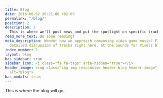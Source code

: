 ```yaml
---
title: Blog
date: 2016-06-02 20:21:00 +02:00
permalink: "/blog/"
position: 2
description: |
  This is where we'll post news and put the spotlight on specific tracks every so often. Information regarding events we may attend, projects we take on, changes to the website etc, can all be found here.
read_more_text: Do some reading!
meta_description: Wonder how we approach composing video game music? Find news and
  detailed discussion of tracks right here, at the Sounds for Pixels blog!
index_number: 2
layout: blog
has_sidebar: true
sidebar_icon: <i class="fa fa-tags" aria-hidden="true"></i>
header_image: <img class="img img-responsive header-blog header-image" src="/uploads/blog_header.png"
  alt="Blog">
has_modals: true;
---
```


This is where the blog will go.
